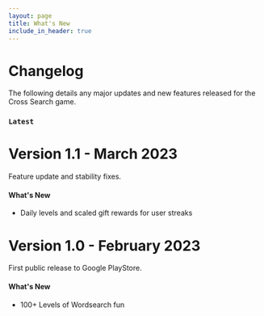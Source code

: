 ```yaml
---
layout: page
title: What's New
include_in_header: true
---
```


# Changelog
The following details any major updates and new features released for the Cross Search game.
<br>

### `Latest`
# **Version 1.1** - March 2023
Feature update and stability fixes.

#### What's New
- Daily levels and scaled gift rewards for user streaks

# **Version 1.0** - February 2023
First public release to Google PlayStore.

#### What's New
- 100+ Levels of Wordsearch fun

